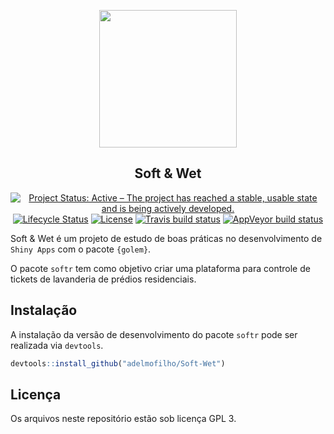 
<!-- README.md is generated from README.Rmd. Please edit that file -->

<p align="center">
<img src="https://vignette.wikia.nocookie.net/jjba/images/0/08/Soft%26Wet_ASB.jpg/revision/latest?cb=20151119231639" align="center" height=220/>
</p>

<h2 align="center"> Soft & Wet </h2>

<!-- badges: start -->

<p align="center">
<a href="http://www.repostatus.org/#active"><img alt="Project Status: Active – The project has reached a stable, usable state and is being actively developed." src="https://www.repostatus.org/badges/latest/active.svg"></a>
<a href="https://www.tidyverse.org/lifecycle/#experimental"><img alt="Lifecycle Status" src="https://img.shields.io/badge/lifecycle-experimental-orange.svg"></a>
<a href="https://www.gnu.org/licenses/gpl-3.0"><img alt="License" src="https://img.shields.io/badge/License-GPLv3-blue.svg"></a>
<a href="https://travis-ci.org/adelmofilho/Soft-Wet"><img alt="Travis build status" src="https://travis-ci.org/adelmofilho/Soft-Wet.svg?branch=master"></a>
<a href="https://ci.appveyor.com/project/adelmofilho/Soft-Wet"><img alt="AppVeyor build status" src="https://ci.appveyor.com/api/projects/status/github/adelmofilho/Soft-Wet?branch=master&svg=true"></a>
</p>

<!-- badges: end -->

Soft & Wet é um projeto de estudo de boas práticas no desenvolvimento de
`Shiny Apps` com o pacote `{golem}`.

O pacote `softr` tem como objetivo criar uma plataforma para controle de
tickets de lavanderia de prédios residenciais.

## Instalação

A instalação da versão de desenvolvimento do pacote `softr` pode ser
realizada via `devtools`.

``` r
devtools::install_github("adelmofilho/Soft-Wet")
```

## Licença

Os arquivos neste repositório estão sob licença GPL 3.
